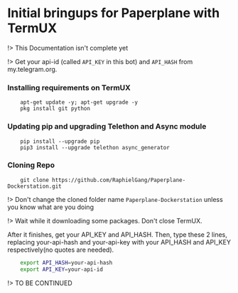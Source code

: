 # Initial bringups for Paperplane with TermUX

!> This Documentation isn't complete yet

!> Get your api-id (called `API_KEY` in this bot) and `API_HASH` from my.telegram.org.

### Installing requirements on TermUX

```TermUX
    apt-get update -y; apt-get upgrade -y
    pkg install git python
```

### Updating pip and upgrading Telethon and Async module

```TermUX
    pip install --upgrade pip
    pip3 install --upgrade telethon async_generator
```

### Cloning Repo

```TermUX
    git clone https://github.com/RaphielGang/Paperplane-Dockerstation.git
```

!> Don't change the cloned folder name `Paperplane-Dockerstation` unless you know what are you doing

!> Wait while it downloading some packages. Don't close TermUX.

After it finishes, get your API_KEY and API_HASH. Then, type these 2 lines, replacing your-api-hash and your-api-key with your API_HASH and API_KEY respectively(no quotes are needed).

```sh
    export API_HASH=your-api-hash
    export API_KEY=your-api-id
```

!> TO BE CONTINUED